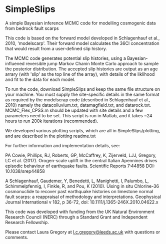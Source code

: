 # SimpleSlips
A simple Bayesian inference MCMC code for modelling cosmogenic data from bedrock fault scarps

This code is based on the forward model developed in Schlagenhauf et al., 2010, 'modelscarp'. Their forward model calculates the 36Cl concentration that would result from a user-defined slip history.

The MCMC code generates potential slip histories, using a Bayesian-influened reversible jump Markov Chanin Monte Carlo approach to sample the posterior distribution. The accepted slip histories are output as an age arrary (with 'slip' as the top line of the array), with details of the liklihood and fit to the data for each model.

To run the code, download SimpleSlips and keep the same file structure on your machine. You must supply the site-specific details in the same format as required by the modelscrap code (described in Schlagenhauf et al., 2010) namely the datacolluvium.txt, datamagfield.txt, and datarock.txt. MCMC_Flex_CPSS.m should be updated with site details and a few parameters need to be set. This script is run in Matlab, and it takes ~24 hours to run 200k iterations (recommended). 

We developed various plotting scripts, which are all in SimpleSlips/plotting, and are described in the plotting readme.txt

For further information and implementation details, see:

PA Cowie, Phillips, RJ, Roberts, GP, McCaffrey, K, Zijerveld, LJJ, Gregory, LC et al. (2017). Orogen-scale uplift in the central Italian Apennines drives episodic behaviour of earthquake faults. Scientific Reports 7:44858 DOI: 10.1038/srep44858

A Schlagenhauf, Gaudemer, Y, Benedetti, L, Manighetti, I, Palumbo, L, Schimmelpfennig, I, Finkle, R, and Pou, K (2010). Uising in situ Chlorine-36 cosmonuclide to recover past earthquake histories on limestone normal fault scarps: a reappraisal of methodology and interpretations. Geophysical Journal International v 182, p 36-72, doi: 10.1111/j.1365-246X.2010.04622.x

This code was developed with funding from the UK Natural Environment Research Council (NERC) through a Standard Grant and Independent Research Fellowship.

Please contact Laura Gregory at l.c.gregory@leeds.ac.uk with questions or comments.
